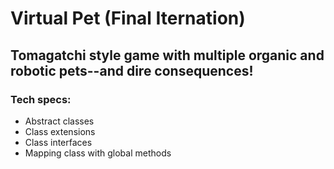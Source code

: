 # Virtual Pet (Final Iternation)
## Tomagatchi style game with multiple organic and robotic pets--and dire consequences!
### Tech specs:
<ul>
<li>Abstract classes</li>
<li>Class extensions</li>
<li>Class interfaces</li>
<li>Mapping class with global methods</li>
</ul>

